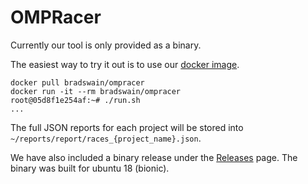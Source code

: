 # OMPRacer

Currently our tool is only provided as a binary.

The easiest way to try it out is to use our [docker image](https://hub.docker.com/repository/docker/bradswain/ompracer).

```
docker pull bradswain/ompracer
docker run -it --rm bradswain/ompracer
root@05d8f1e254af:~# ./run.sh
...
```

The full JSON reports for each project will be stored into `~/reports/report/races_{project_name}.json`.

We have also included a binary release under the [Releases](https://github.com/BradSwain/ompracer/releases) page.
The binary was built for ubuntu 18 (bionic).

